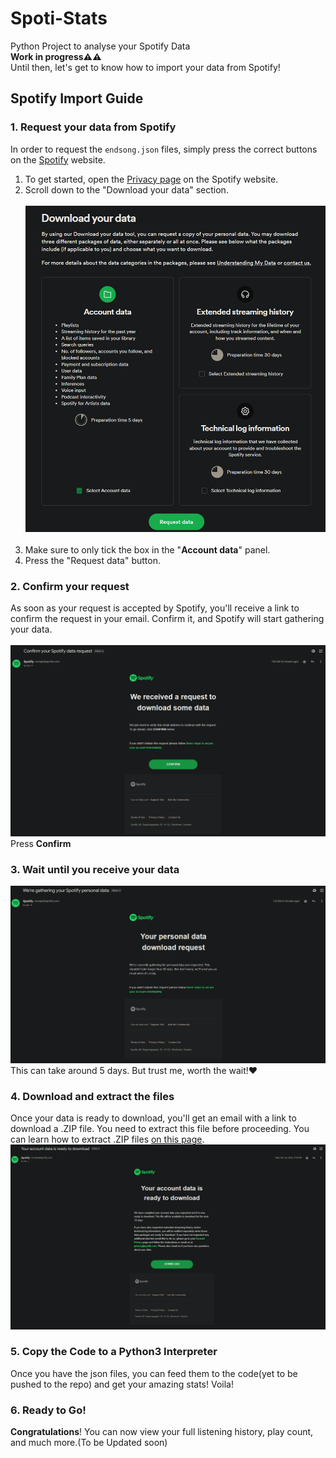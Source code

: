 # Spoti-Stats
 Python Project to analyse your Spotify Data<br>
 **Work in progress⚠⚠**<br>
 Until then, let's get to know how to import your data from Spotify!

 ## Spotify Import Guide
 ### **1. Request your data from Spotify**<br>
 In order to request the ```endsong.json``` files, simply press the correct buttons on the [Spotify](https://open.spotify.com/) website.
   1.  To get started, open the [Privacy page](https://www.spotify.com/account/privacy/) on the Spotify website.
   2.  Scroll down to the "Download your data" section.<br><br>
   ![preview](preview.png)<br><br>
   3.  Make sure to only tick the box in the "**Account data**" panel. 
   4.  Press the "Request data" button.
### **2. Confirm your request**<br>
As soon as your request is accepted by Spotify, you'll receive a link to confirm the request in your email. Confirm it, and Spotify will start gathering your data.<br><br>
![preview](email-preview.png)<br>
Press **Confirm**
### **3. Wait until you receive your data**<br>
![preview](email2-preview.png)<br>
This can take around 5 days. But trust me, worth the wait!♥<br>
### **4. Download and extract the files**<br>
Once your data is ready to download, you'll get an email with a link to download a .ZIP file. You need to extract this file before proceeding. You can learn how to extract .ZIP files [on this page](https://www.youtube.com/watch?v=XAFwU2BQwHE).<br>
![preview](email3-preview.png)<br>
### **5. Copy the Code to a Python3 Interpreter**<br>
Once you have the json files, you can feed them to the code(yet to be pushed to the repo) and get your amazing stats! Voila!
### **6. Ready to Go!** <br>
**Congratulations**! You can now view your full listening history, play count, and much more.(To be Updated soon)

